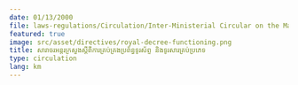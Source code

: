 ```yaml
---
date: 01/13/2000
file: laws-regulations/Circulation/Inter-Ministerial Circular on the Management of all Types of Telephone and Fax Systems.pdf
featured: true
image: src/asset/directives/royal-decree-functioning.png
title: សារាចរអន្តរក្រសួងស្តីពីការគ្រប់គ្រងប្រព័ន្ធទូរស័ព្ទ និងទូរសារគ្រប់ប្រភេទ
type: circulation
lang: km
---
```

